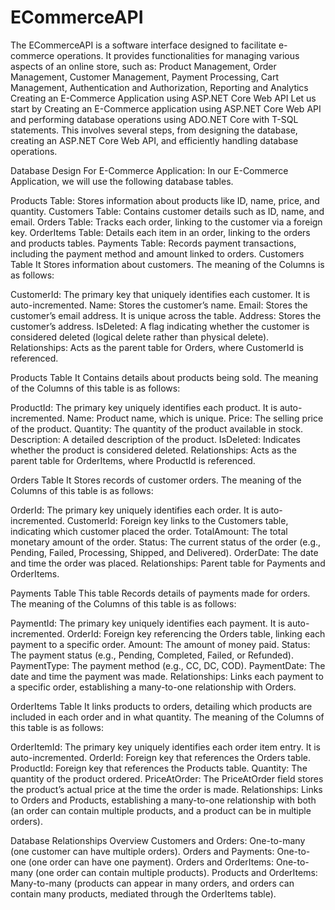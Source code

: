 # ECommerceAPI
The ECommerceAPI is a software interface designed to facilitate e-commerce operations. It provides functionalities for managing various aspects of an online store, such as: Product Management, Order Management, Customer Management, Payment Processing, Cart Management, Authentication and Authorization, Reporting and Analytics
Creating an E-Commerce Application using ASP.NET Core Web API
Let us start by Creating an E-Commerce application using ASP.NET Core Web API and performing database operations using ADO.NET Core with T-SQL statements. This involves several steps, from designing the database, creating an ASP.NET Core Web API, and efficiently handling database operations.

Database Design For E-Commerce Application:
In our E-Commerce Application, we will use the following database tables.

Products Table: Stores information about products like ID, name, price, and quantity.
Customers Table: Contains customer details such as ID, name, and email.
Orders Table: Tracks each order, linking to the customer via a foreign key.
OrderItems Table: Details each item in an order, linking to the orders and products tables.
Payments Table: Records payment transactions, including the payment method and amount linked to orders.
Customers Table
It Stores information about customers. The meaning of the Columns is as follows:

CustomerId: The primary key that uniquely identifies each customer. It is auto-incremented.
Name: Stores the customer’s name.
Email: Stores the customer’s email address. It is unique across the table.
Address: Stores the customer’s address.
IsDeleted: A flag indicating whether the customer is considered deleted (logical delete rather than physical delete).
Relationships: Acts as the parent table for Orders, where CustomerId is referenced.

Products Table
It Contains details about products being sold. The meaning of the Columns of this table is as follows:

ProductId: The primary key uniquely identifies each product. It is auto-incremented.
Name: Product name, which is unique.
Price: The selling price of the product.
Quantity: The quantity of the product available in stock.
Description: A detailed description of the product.
IsDeleted: Indicates whether the product is considered deleted.
Relationships: Acts as the parent table for OrderItems, where ProductId is referenced.

Orders Table
It Stores records of customer orders. The meaning of the Columns of this table is as follows:

OrderId: The primary key uniquely identifies each order. It is auto-incremented.
CustomerId: Foreign key links to the Customers table, indicating which customer placed the order.
TotalAmount: The total monetary amount of the order.
Status: The current status of the order (e.g., Pending, Failed, Processing, Shipped, and Delivered).
OrderDate: The date and time the order was placed.
Relationships: Parent table for Payments and OrderItems.

Payments Table
This table Records details of payments made for orders. The meaning of the Columns of this table is as follows:

PaymentId: The primary key uniquely identifies each payment. It is auto-incremented.
OrderId: Foreign key referencing the Orders table, linking each payment to a specific order.
Amount: The amount of money paid.
Status: The payment status (e.g., Pending, Completed, Failed, or Refunded).
PaymentType: The payment method (e.g., CC, DC, COD).
PaymentDate: The date and time the payment was made.
Relationships: Links each payment to a specific order, establishing a many-to-one relationship with Orders.

OrderItems Table
It links products to orders, detailing which products are included in each order and in what quantity. The meaning of the Columns of this table is as follows:

OrderItemId: The primary key uniquely identifies each order item entry. It is auto-incremented.
OrderId: Foreign key that references the Orders table.
ProductId: Foreign key that references the Products table.
Quantity: The quantity of the product ordered.
PriceAtOrder: The PriceAtOrder field stores the product’s actual price at the time the order is made.
Relationships: Links to Orders and Products, establishing a many-to-one relationship with both (an order can contain multiple products, and a product can be in multiple orders).

Database Relationships Overview
Customers and Orders: One-to-many (one customer can have multiple orders).
Orders and Payments: One-to-one (one order can have one payment).
Orders and OrderItems: One-to-many (one order can contain multiple products).
Products and OrderItems: Many-to-many (products can appear in many orders, and orders can contain many products, mediated through the OrderItems table).
